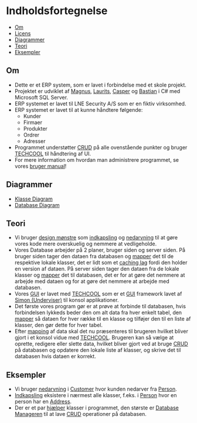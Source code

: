 ﻿# Indholdsfortegnelse

- [Om](#om)
- [Licens](https://github.com/Programguy59/H1-ERP-System/blob/92c767be6b2bcc899e34a260cf589b9b74ff3fd7/LICENSE)
- [Diagrammer](#diagrammer)
- [Teori](#teori)
- [Eksempler](#eksempler)

## Om

- Dette er et ERP system, som er lavet i forbindelse med et skole projekt.
- Projektet er udviklet
  af [Magnus](https://github.com/Programguy59), [Laurits](https://github.com/Lauritslund1), [Casper](https://github.com/consoleBeep)
  og [Bastian](https://github.com/BastianAsmussen) i C# med Microsoft SQL Server.
- ERP systemet er lavet til LNE Security A/S som er en fiktiv virksomhed.
- ERP systemet er lavet til at kunne håndtere følgende:
    - Kunder
    - Firmaer
    - Produkter
    - Ordrer
    - Adresser
- Programmet understøtter [CRUD](https://en.wikipedia.org/wiki/Create,_read,_update_and_delete) på alle ovenstående
  punkter og bruger [TECHCOOL](https://github.com/sinb-dev/TECHCOOL) til håndtering af UI.
- For mere information om hvordan man administrere programmet, se
  vores [bruger manual](https://github.com/Programguy59/H1-ERP-System/blob/2c99cde7f8135de779231d7d93473f36ae2b68ac/Brugermanual.pdf)!

## Diagrammer

- [Klasse Diagram](https://github.com/Programguy59/H1-ERP-System/blob/a9e738434ca1602b6fdc930c9e22285f57711b8d/H1%20ERP-System/diagrams/UMLClassDiagram.png)
- [Database Diagram](https://github.com/Programguy59/H1-ERP-System/blob/829deef5df237dddacb13d898f78af2b3fcc76fd/H1%20ERP-System/diagrams/Database%20Diagram%20v1.png)

## Teori

- Vi bruger [design mønstre](https://en.wikipedia.org/wiki/Software_design_pattern)
  som [indkapsling](https://en.wikipedia.org/wiki/Encapsulation_(computer_programming))
  og [nedarvning](https://en.wikipedia.org/wiki/Inheritance_(object-oriented_programming)) til at gøre vores kode mere
  overskuelig og nemmere at vedligeholde.
- Vores Database arbejder på 2 planer,
  bruger siden og server siden. På bruger siden tager den dataen fra databasen
  og [mapper](https://en.wikipedia.org/wiki/Data_mapping) det til de respektive lokale klasser, det er lidt som
  et [caching lag](https://en.wikipedia.org/wiki/Cache_(computing)) fordi den holder en version af dataen.
  På server siden tager den dataen fra de lokale klasser og [mapper](https://en.wikipedia.org/wiki/Data_mapping) det til
  databasen, det er for at gøre det nemmere at arbejde med dataen og for at gøre det nemmere at arbejde med databasen.
- Vores [GUI](https://en.wikipedia.org/wiki/Graphical_user_interface) er lavet
  med [TECHCOOL](https://github.com/sinb-dev/TECHCOOL) som er
  et [GUI](https://en.wikipedia.org/wiki/Graphical_user_interface) framework lavet
  af [Simon (Underviser)](https://github.com/sinb-dev) til konsol applikationer.
- Det første vores program gør er at prøve at forbinde til databasen, hvis forbindelsen lykkeds beder den om alt data
  fra hver enkelt tabel, den [mapper](https://en.wikipedia.org/wiki/Data_mapping) så dataen for hver række til en klasse
  og tilføjer den til en liste af klasser, den gør dette for hver tabel.
- Efter [mapping](https://en.wikipedia.org/wiki/Data_mapping) af data skal det nu præsenteres til brugeren hvilket
  bliver gjort i et konsol vidue med [TECHCOOL](https://github.com/sinb-dev/TECHCOOL). Brugeren kan så vælge at oprette,
  redigere eller slette data, hvilket bliver gjort ved at
  bruge [CRUD](https://en.wikipedia.org/wiki/Create,_read,_update_and_delete) på databasen og opdatere den lokale liste
  af klasser, og skrive det til databasen hvis dataen er korrekt.

## Eksempler

- Vi bruger [nedarvning](https://en.wikipedia.org/wiki/Inheritance_(object-oriented_programming))
  i [Customer](https://github.com/Programguy59/H1-ERP-System/blob/92c767be6b2bcc899e34a260cf589b9b74ff3fd7/H1%20ERP-System/src/customer/Customer.cs)
  hvor kunden nedarver
  fra [Person](https://github.com/Programguy59/H1-ERP-System/blob/92c767be6b2bcc899e34a260cf589b9b74ff3fd7/H1%20ERP-System/src/customer/Person.cs).
- [Indkapsling](https://en.wikipedia.org/wiki/Encapsulation_(computer_programming)) eksistere i nærmest alle klasser,
  f.eks.
  i [Person](https://github.com/Programguy59/H1-ERP-System/blob/92c767be6b2bcc899e34a260cf589b9b74ff3fd7/H1%20ERP-System/src/customer/Person.cs)
  hvor en person har
  en [Address](https://github.com/Programguy59/H1-ERP-System/blob/92c767be6b2bcc899e34a260cf589b9b74ff3fd7/H1%20ERP-System/src/util/Address.cs).
- Der er et par [hjælper](https://en.wikipedia.org/wiki/Helper_class) klasser i programmet, den største
  er [Database Manageren](https://github.com/Programguy59/H1-ERP-System/blob/92c767be6b2bcc899e34a260cf589b9b74ff3fd7/H1%20ERP-System/src/util/DatabaseServer.cs)
  til at lave [CRUD](https://en.wikipedia.org/wiki/Create,_read,_update_and_delete) operationer på databasen.
